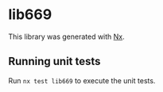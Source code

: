 # lib669

This library was generated with [Nx](https://nx.dev).

## Running unit tests

Run `nx test lib669` to execute the unit tests.
